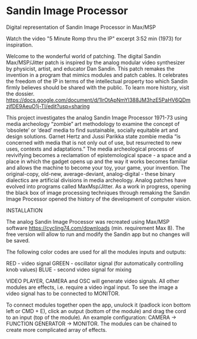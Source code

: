 # Sandin Image Processor
Digital representation of Sandin Image Processor in Max/MSP

Watch the video "5 Minute Romp thru the IP" excerpt 3:52 min (1973) for inspiration.

Welcome to the wonderful world of patching. The digital Sandin Max/MSP/Jitter patch is inspired by the analog modular video synthesizer by physicist, artist, and educator Dan Sandin. This patch remakes the invention in a program that mimics modules and patch cables. It celebrates the freedom of the IP in terms of the intellectual property too which Sandin firmly believes should be shared with the public. To learn more history, visit the dossier.
https://docs.google.com/document/d/1lrOtApNmYl388JM3hzE5PaHV6QDmzjfDE9AeuO1j-TI/edit?usp=sharing

This project investigates the analog Sandin Image Processor 1971-73 using media archeology “zombie” art methodology to examine the concept of ‘obsolete’ or ‘dead’ media to find sustainable, socially equitable art and design solutions. Garnet Hertz and Jussi Parikka state zombie media “is concerned with media that is not only out of use, but resurrected to new uses, contexts and adaptations.”  The media archeological process of revivifying becomes a reclamation of epistemological space - a space and a place in which the gadget opens up and the way it works becomes familiar and allows the machine to become your toy, your game, your invention. The original-copy, old-new, average-deviant, analog-digital - these binary dialectics are artificial divisions in media archeology. Analog patches have evolved into programs called MaxMsp/Jitter. As a work in progress, opening the black box of image processing techniques through remaking the Sandin Image Processor opened the history of the development of computer vision. 

INSTALLATION 

The analog Sandin Image Processor was recreated using Max/MSP software https://cycling74.com/downloads (min. requirement Max 8). The free version will allow to run and modify the Sandin app but no changes will be saved. 

The following color codes are used for all the modules inputs and outputs: 

RED - video signal 
GREEN - oscillator signal (for automatically controlling knob values)
BLUE - second video signal for mixing 

VIDEO PLAYER, CAMERA and OSC will generate video signals. All other modules are effects, i.e. require a video ingal input. To see the image a video signal has to be connected to MONITOR. 

To connect modules together open the app, unulock it (padlock icon bottom left or CMD + E), click an output (bottom of the module) and drag the cord to an input (top of the module). An example configuration: CAMERA -> FUNCTION GENERATOR -> MONITOR. The modules can be chained to create more complicated array of effects. 

